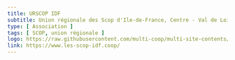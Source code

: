 ```yaml
---
title: URSCOP IDF
subtitle: Union régionale des Scop d'Ile-de-France, Centre - Val de Loire et Dom-Tom
type: [ Association ]
tags: [ SCOP, union régionale ]
logo: https://raw.githubusercontent.com/multi-coop/multi-site-contents/maj-edito/texts/network/images/Logo_Les_SCOP_Societes_cooperatives.png
link: https://www.les-scop-idf.coop/
---
```



